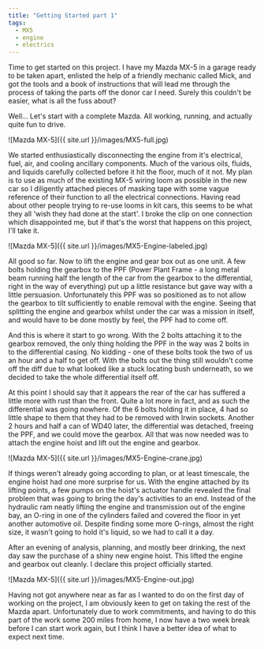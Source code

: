 ```yaml
---
title: "Getting Started part 1"
tags:
  - MX5
  - engine
  - electrics
---
```


Time to get started on this project. I have my Mazda MX-5 in a garage ready to be taken apart, enlisted the help of a friendly mechanic called Mick, and got the tools and a book of instructions that will lead me through the process of taking the parts off the donor car I need. Surely this couldn't be easier, what is all the fuss about?

Well... Let's start with a complete Mazda. All working, running, and actually quite fun to drive.

![Mazda MX-5]({{ site.url }}/images/MX5-full.jpg)

We started enthusiastically disconnecting the engine from it's electrical, fuel, air, and cooling ancillary components. Much of the various oils, fluids, and liquids carefully collected before it hit the floor, much of it not. My plan is to use as much of the existing MX-5 wiring loom as possible in the new car so I diligently attached pieces of masking tape with some vague reference of their function to all the electrical connections. Having read about other people trying to re-use looms in kit cars, this seems to be what they all 'wish they had done at the start'. I broke the clip on one connection which disappointed me, but if that's the worst that happens on this project, I'll take it.

![Mazda MX-5]({{ site.url }}/images/MX5-Engine-labeled.jpg)

All good so far. Now to lift the engine and gear box out as one unit. A few bolts holding the gearbox to the PPF (Power Plant Frame - a long metal beam running half the length of the car from the gearbox to the differential, right in the way of everything) put up a little resistance but gave way with a little persuasion. Unfortunately this PPF was so positioned as to not allow the gearbox to tilt sufficiently to enable removal with the engine. Seeing that splitting the engine and gearbox whilst under the car was a mission in itself, and would have to be done mostly by feel, the PPF had to come off.

And this is where it start to go wrong. With the 2 bolts attaching it to the gearbox removed, the only thing holding the PPF in the way was 2 bolts in to the differential casing. No kidding - one of these bolts took the two of us an hour and a half to get off. With the bolts out the thing still wouldn't come off the diff due to what looked like a stuck locating bush underneath, so we decided to take the whole differential itself off.

At this point I should say that it appears the rear of the car has suffered a little more with rust than the front. Quite a lot more in fact, and as such the differential was going nowhere. Of the 6 bolts holding it in place, 4 had so little shape to them that they had to be removed with Irwin sockets. Another 2 hours and half a can of WD40 later, the differential was detached, freeing the PPF, and we could move the gearbox. All that was now needed was to attach the engine hoist and lift out the engine and gearbox.

![Mazda MX-5]({{ site.url }}/images/MX5-Engine-crane.jpg)

If things weren't already going according to plan, or at least timescale, the engine hoist had one more surprise for us. With the engine attached by its lifting points, a few pumps on the hoist's actuator handle revealed the final problem that was going to bring the day's activities to an end. Instead of the hydraulic ram neatly lifting the engine and transmission out of the engine bay, an O-ring in one of the cylinders failed and covered the floor in yet another automotive oil. Despite finding some more O-rings, almost the right size, it wasn't going to hold it's liquid, so we had to call it a day.

After an evening of analysis, planning, and mostly beer drinking, the next day saw the purchase of a shiny new engine hoist. This lifted the engine and gearbox out cleanly. I declare this project officially started.

![Mazda MX-5]({{ site.url }}/images/MX5-Engine-out.jpg)

Having not got anywhere near as far as I wanted to do on the first day of working on the project, I am obviously keen to get on taking the rest of the Mazda apart. Unfortunately due to work commitments, and having to do this part of the work some 200 miles from home, I now have a two week break before I can start work again, but I think I have a better idea of what to expect next time.
